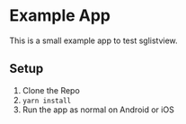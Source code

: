 # Example App

This is a small example app to test sglistview.

## Setup

1. Clone the Repo
1. `yarn install`
1. Run the app as normal on Android or iOS
